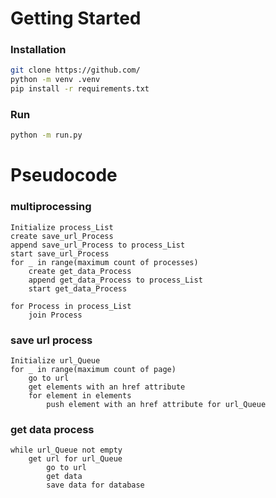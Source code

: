 # Getting Started  

### Installation

```sh
git clone https://github.com/
python -m venv .venv
pip install -r requirements.txt
```

### Run

```sh
python -m run.py
```

# Pseudocode

### multiprocessing
    Initialize process_List
    create save_url_Process
    append save_url_Process to process_List
    start save_url_Process
    for _ in range(maximum count of processes)
        create get_data_Process
        append get_data_Process to process_List
        start get_data_Process

    for Process in process_List
        join Process

### save url process
    Initialize url_Queue
    for _ in range(maximum count of page)
        go to url
        get elements with an href attribute
        for element in elements
            push element with an href attribute for url_Queue

### get data process
    while url_Queue not empty
        get url for url_Queue
            go to url
            get data
            save data for database